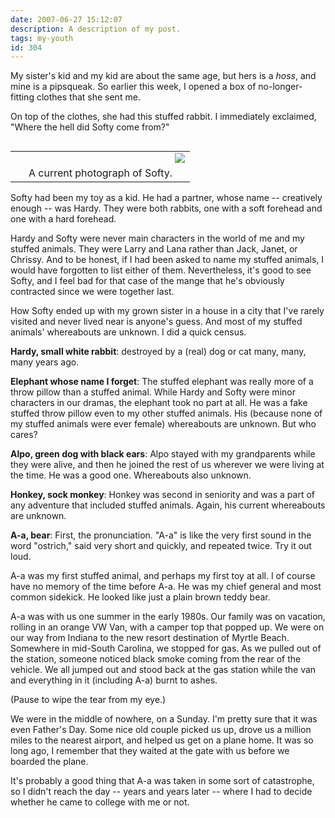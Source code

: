 ```yaml
---
date: 2007-06-27 15:12:07
description: A description of my post.
tags: my-youth
id: 304
---
```

My sister's kid and my kid are about the same age, but hers is a <i>hoss</i>, and mine is a pipsqueak.  So earlier this week, I opened a box of no-longer-fitting clothes that she sent me.

On top of the clothes, she had this stuffed rabbit.  I immediately exclaimed, "Where the hell did Softy come from?"

<table cellpadding="2" align="right"><tr><td width="5" rowspan="2"><spacer type="block" width="5" height="1"></td><td width="250" align="center" ><img src="/img/softy.jpg" align="right"></td></tr><tr><td class="caption" width="250">A current photograph of Softy.</td></tr></table>

Softy had been my toy as a kid.  He had a partner, whose name -- creatively enough -- was Hardy.  They were both rabbits, one with a soft forehead and one with a hard forehead.

Hardy and Softy were never main characters in the world of me and my stuffed animals.  They were Larry and Lana rather than Jack, Janet, or Chrissy.  And to be honest, if I had been asked to name my stuffed animals, I would have forgotten to list either of them.  Nevertheless, it's good to see Softy, and I feel bad for that case of the mange that he's obviously contracted since we were together last.

How Softy ended up with my grown sister in a house in a city that I've rarely visited and never lived near is anyone's guess.  And most of my stuffed animals' whereabouts are unknown.  I did a quick census.

<b>Hardy, small white rabbit</b>:  destroyed by a (real) dog or cat many, many, many years ago.

<b>Elephant whose name I forget</b>:  The stuffed elephant was really more of a throw pillow than a stuffed animal.  While Hardy and Softy were minor characters in our dramas, the elephant took no part at all.  He was a fake stuffed throw pillow even to my other stuffed animals.  His (because none of my stuffed animals were ever female) whereabouts are unknown.  But who cares?

<b>Alpo, green dog with black ears</b>:  Alpo stayed with my grandparents while they were alive, and then he joined the rest of us wherever we were living at the time.  He was a good one.  Whereabouts also unknown.

<b>Honkey, sock monkey</b>:  Honkey was second in seniority and was a part of any adventure that included stuffed animals.  Again, his current whereabouts are unknown.

<b>A-a, bear</b>:  First, the pronunciation.  "A-a" is like the very first sound in the word "ostrich," said very short and quickly, and repeated twice.  Try it out loud.

A-a was my first stuffed animal, and perhaps my first toy at all.  I of course have no memory of the time before A-a.  He was my chief general and most common sidekick.  He looked like just a plain brown teddy bear.

A-a was with us one summer in the early 1980s.  Our family was on vacation, rolling in an orange VW Van, with a camper top that popped up.  We were on our way from Indiana to the new resort destination of Myrtle Beach.  Somewhere in mid-South Carolina, we stopped for gas.  As we pulled out of the station, someone noticed black smoke coming from the rear of the vehicle.  We all jumped out and stood back at the gas station while the van and everything in it (including A-a) burnt to ashes.

(Pause to wipe the tear from my eye.)

We were in the middle of nowhere, on a Sunday.  I'm pretty sure that it was even Father's Day.  Some nice old couple picked us up, drove us a million miles to the nearest airport, and helped us get on a plane home.  It was so long ago, I remember that they waited at the gate with us before we boarded the plane.

It's probably a good thing that A-a was taken in some sort of catastrophe, so I didn't reach the day -- years and years later -- where I had to decide whether he came to college with me or not.
